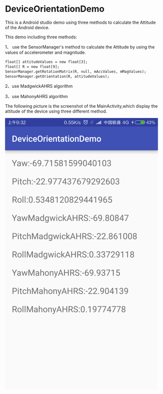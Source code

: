 # DeviceOrientationDemo

This is a Android studio demo using three methods to calculate the Attitude of the Android device.

This demo including three methods:

1、 use the SensorManager's method to calculate the Attitude by using the values of accelerometer and magnitude.

    float[] attitudeValues = new float[3];
    float[] R = new float[9];
    SensorManager.getRotationMatrix(R, null, mAccValues, mMagValues);
    SensorManager.getOrientation(R, attitudeValues);
  
2、use MadgwickAHRS algorithm

3、use MahonyAHRS algorithm

The following picture is the screenshot of the MainActivity,which display the attitude of the device using three different method.

![image](https://github.com/EasyLiu-Ly/DeviceOrientationDemo/blob/master/DeviceOrientationDemo/screenShot.png)
